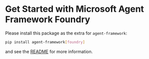 # Get Started with Microsoft Agent Framework Foundry

Please install this package as the extra for `agent-framework`:

```bash
pip install agent-framework[foundry]
```

and see the [README](https://github.com/microsoft/agent-framework/tree/main/python/README.md) for more information.
